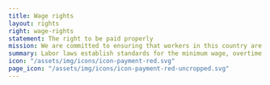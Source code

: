 ```yaml
---
title: Wage rights
layout: rights
right: wage-rights
statement: The right to be paid properly
mission: We are committed to ensuring that workers in this country are paid properly and for all the hours they work, regardless of immigration status.
summary: Labor laws establish standards for the minimum wage, overtime pay, recordkeeping, family medical leave, and youth employment.
icon: "/assets/img/icons/icon-payment-red.svg"
page_icon: "/assets/img/icons/icon-payment-red-uncropped.svg"
---
```

